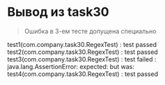 # Вывод из task30
> Ошибка в 3-ем тесте допущена специально

test1(com.company.task30.RegexTest) : test passed<br/>test2(com.company.task30.RegexTest) : test passed<br/>test3(com.company.task30.RegexTest) : test failed : java.lang.AssertionError: expected:<true> but was:<false><br/>test4(com.company.task30.RegexTest) : test passed<br/>